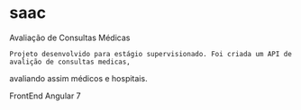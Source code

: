# saac
Avaliação de Consultas Médicas
	
	Projeto desenvolvido para estágio supervisionado. Foi criada um API de avalição de consultas medicas,
avaliando assim médicos e hospitais.

FrontEnd
Angular 7
